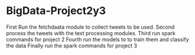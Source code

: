# BigData-Project2y3
First Run the fetchdaata module to collect tweets to be used.
Second process the tweets with the text processing modules.
Third run spark commands for project 2
Fourth run the models to to train them and classify the data
Finally run the spark commands for project 3
